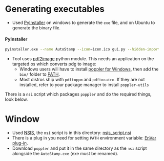 # Generating executables

- Used [PyInstaller](https://www.pyinstaller.org/) on windows to generate the `exe` file,  and on Ubuntu to generate the binary file.

#### PyInstaller

```bash
pyinstaller.exe --name AutoStamp --icon=icon.ico gui.py --hidden-import='pkg_resources.py2_warn' --hidden-import='PIL._tkinter_finder'
```



- Tool uses [pdf2image](https://pypi.org/project/pdf2image/) python module. This needs an application on the targeted os which converts pdg to image:
  - Windows users will have to install [poppler for Windows](http://blog.alivate.com.au/poppler-windows/), then add the `bin/` folder to [PATH](https://www.architectryan.com/2018/03/17/add-to-the-path-on-windows-10/).
  - Most distros ship with `pdftoppm` and `pdftocairo`. If they are not installed, refer to your package manager to install `poppler-utils`



There is a `nsi` script which packages `poppler` and do the required things, look below.

# Window

- Used [NSIS](https://nsis.sourceforge.io/Main_Page), the `nsi` script is in this directory: [nsis_script.nsi](nsis_script.nsi)
- There is a plug in you need for setting `PATH` environment variable: [EnVar plug-in](https://nsis.sourceforge.io/EnVar_plug-in).
- Download `poppler` and put it in the same directory as the `nsi` script alongside the `AutoStamp.exe` (exe must be renamed).

